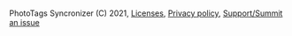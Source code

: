<br>PhotoTags Syncronizer (C) 2021, [Licenses](/PhotoTags-Synchronizer/license), 
[Privacy policy](/PhotoTags-Synchronizer/privacy-policy/), 
[Support/Summit an issue](https://github.com/Nordlien/PhotoTags-Synchronizer/issues)